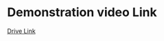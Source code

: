 # Demonstration video Link
[Drive Link](https://drive.google.com/file/d/1Dln1Z6StTXum9nIC9cnPWPX86lrVgzcX/view?usp=sharing)
